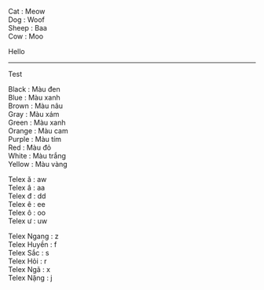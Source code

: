 Cat : Meow <!--srs:20220604,Interval,EF,Repetition-->  
Dog : Woof <!--srs:MjAyMjA2M=-->  
Sheep : Baa <!--srs:20220604,4,23-->  
Cow : Moo <!--srs:20220604,10,92-->  

<!-- srs:20220604,4,4 -->
Hello
- - -
Test

Black : Màu đen <!--srs:20220604,10,92-->  
Blue : Màu xanh <!--srs:20220604,10,92-->  
Brown : Màu nâu <!--srs:20220604,10,92-->  
Gray : Màu xám <!--srs:20220604,10,92-->  
Green : Màu xanh <!--srs:20220604,10,92-->  
Orange : Màu cam <!--srs:20220604,10,92-->  
Purple : Màu tím <!--srs:20220604,10,92-->  
Red : Màu đỏ <!--srs:20220604,10,92-->  
White : Màu trắng <!--srs:20220604,10,92-->  
Yellow : Màu vàng <!--srs:20220604,10,92-->  

Telex ă : aw <!--srs:20220604,10,92-->  
Telex â : aa <!--srs:20220604,10,92-->  
Telex đ : dd <!--srs:20220604,10,92-->  
Telex ê : ee <!--srs:20220604,10,92-->  
Telex ô : oo <!--srs:20220604,10,92-->  
Telex ư : uw <!--srs:20220604,10,92-->  

Telex Ngang : z <!--srs:20220604,10,92-->  
Telex Huyền : f <!--srs:20220604,10,92-->  
Telex Sắc : s <!--srs:20220604,10,92-->  
Telex Hỏi : r <!--srs:20220604,10,92-->  
Telex Ngã : x <!--srs:20220604,10,92-->  
Telex Nặng : j <!--srs:20220604,10,92-->  